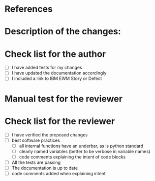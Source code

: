 # References
<!-- Links to IBM EWM items if aaplicable -->
<!-- Links to related issues or pull requests -->

# Description of the changes:
<!-- description here. -->

# Check list for the author
- [ ] I have added tests for my changes
- [ ] I have updated the documentation accordingly
- [ ] I included a link to IBM EWM Story or Defect

# Manual test for the reviewer
<!-- Instructions for testing here. -->

# Check list for the reviewer
- [ ] I have verified the proposed changes
- [ ] best software practices
    + [ ] all internal functions have an underbar, as is python standard
    + [ ] clearly named variables (better to be verbose in variable names)
    + [ ] code comments explaining the intent of code blocks
- [ ] All the tests are passing
- [ ] The documentation is up to date
- [ ] code comments added when explaining intent

